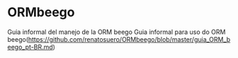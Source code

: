ORMbeego
========

Guia informal del manejo de la ORM beego
Guia informal para uso do ORM beego(https://github.com/renatosuero/ORMbeego/blob/master/guia_ORM_beego_pt-BR.md)
